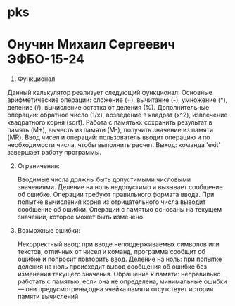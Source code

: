 # pks
# Онучин Михаил Сергеевич ЭФБО-15-24
1. Функционал

Данный калькулятор реализует следующий функционал:
    Основные арифметические операции: сложение (+), вычитание (-), умножение (*), деление (/), вычисление остатка от деления (%).
    Дополнительные операции: обратное число (1/x), возведение в квадрат (x^2), извлечение квадратного корня (sqrt).
    Работа с памятью: сохранить результат в память (M+), вычесть из памяти (M-), получить значение из памяти (MR).
    Ввод чисел и операций: пользователь вводит операцию и по необходимости числа, чтобы выполнить расчет.
    Выход: команда 'exit' завершает работу программы.

2. Ограничения:

    Вводимые числа должны быть допустимыми числовыми значениями.
    Деление на ноль недопустимо и вызывает сообщение об ошибке.
    Операции требуют правильного формата ввода.
    При попытке вычисления корня из отрицательного числа выводит сообщение об ошибки.
    Операции с памятью основаны на текущем значении, которое может быть изменено.

3. Возможные ошибки:
   
    Некорректный ввод: при вводе неподдерживаемых символов или текстов, отличных от чисел и команд, программа сообщит об ошибке и попросит повторить ввод.
    Деление на ноль: при попытке деления на ноль происходит вывод сообщения об ошибке без изменения текущего значения.
    Обращение к памяти: неправильно работать с памятью, если она не определена, минимальные ошибки — они предусмотрены,одна ячейка памяти
    отсутствует история памяти вычислений
